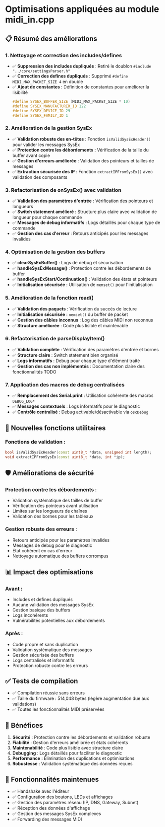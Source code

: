 # Optimisations appliquées au module midi_in.cpp

## 📋 Résumé des améliorations

### 1. **Nettoyage et correction des includes/defines**
- ✅ **Suppression des includes dupliqués** : Retiré le doublon `#include "../core/settingsParser.h"`
- ✅ **Correction des defines dupliqués** : Supprimé `#define MIDI_MAX_PACKET_SIZE 4` en double
- ✅ **Ajout de constantes** : Définition de constantes pour améliorer la lisibilité
  ```cpp
  #define SYSEX_BUFFER_SIZE (MIDI_MAX_PACKET_SIZE * 10)
  #define SYSEX_MANUFACTURER_ID 122
  #define SYSEX_DEVICE_ID 29
  #define SYSEX_FAMILY_ID 1
  ```

### 2. **Amélioration de la gestion SysEx**
- ✅ **Validation robuste des en-têtes** : Fonction `isValidSysExHeader()` pour valider les messages SysEx
- ✅ **Protection contre les débordements** : Vérification de la taille du buffer avant copie
- ✅ **Gestion d'erreurs améliorée** : Validation des pointeurs et tailles de messages
- ✅ **Extraction sécurisée des IP** : Fonction `extractIPFromSysEx()` avec validation des composants

### 3. **Refactorisation de onSysEx() avec validation**
- ✅ **Validation des paramètres d'entrée** : Vérification des pointeurs et longueurs
- ✅ **Switch statement amélioré** : Structure plus claire avec validation de longueur pour chaque commande
- ✅ **Messages de debug informatifs** : Logs détaillés pour chaque type de commande
- ✅ **Gestion des cas d'erreur** : Retours anticipés pour les messages invalides

### 4. **Optimisation de la gestion des buffers**
- ✅ **clearSysExBuffer()** : Logs de debug et sécurisation
- ✅ **handleSysExMessage()** : Protection contre les débordements de buffer
- ✅ **handleSysExStart/Continuation()** : Validation des états et pointeurs
- ✅ **Initialisation sécurisée** : Utilisation de `memset()` pour l'initialisation

### 5. **Amélioration de la fonction read()**
- ✅ **Validation des paquets** : Vérification du succès de lecture
- ✅ **Initialisation sécurisée** : `memset()` du buffer de packet
- ✅ **Gestion des câbles inconnus** : Log des câbles MIDI non reconnus
- ✅ **Structure améliorée** : Code plus lisible et maintenable

### 6. **Refactorisation de parseDisplayItem()**
- ✅ **Validation complète** : Vérification des paramètres d'entrée et bornes
- ✅ **Structure claire** : Switch statement bien organisé
- ✅ **Logs informatifs** : Debug pour chaque type d'élément traité
- ✅ **Gestion des cas non implémentés** : Documentation claire des fonctionnalités TODO

### 7. **Application des macros de debug centralisées**
- ✅ **Remplacement des Serial.print** : Utilisation cohérente des macros `DEBUG_LOG*`
- ✅ **Messages contextuels** : Logs informatifs pour le diagnostic
- ✅ **Contrôle centralisé** : Debug activable/désactivable via `oscDebug`

## 🔧 Nouvelles fonctions utilitaires

### **Fonctions de validation :**
```cpp
bool isValidSysExHeader(const uint8_t *data, unsigned int length);
void extractIPFromSysEx(const uint8_t *data, int *ip);
```

## 🛡️ Améliorations de sécurité

### **Protection contre les débordements :**
- Validation systématique des tailles de buffer
- Vérification des pointeurs avant utilisation
- Limites sur les longueurs de chaînes
- Validation des bornes pour les tableaux

### **Gestion robuste des erreurs :**
- Retours anticipés pour les paramètres invalides
- Messages de debug pour le diagnostic
- État cohérent en cas d'erreur
- Nettoyage automatique des buffers corrompus

## 📊 Impact des optimisations

### **Avant :**
- Includes et defines dupliqués
- Aucune validation des messages SysEx
- Gestion basique des buffers
- Logs incohérents
- Vulnérabilités potentielles aux débordements

### **Après :**
- Code propre et sans duplication
- Validation systématique des messages
- Gestion sécurisée des buffers
- Logs centralisés et informatifs
- Protection robuste contre les erreurs

## ✅ Tests de compilation
- ✅ Compilation réussie sans erreurs
- ✅ Taille du firmware : 514,048 bytes (légère augmentation due aux validations)
- ✅ Toutes les fonctionnalités MIDI préservées

## 🎯 Bénéfices

1. **Sécurité** : Protection contre les débordements et validation robuste
2. **Fiabilité** : Gestion d'erreurs améliorée et états cohérents
3. **Maintenabilité** : Code plus lisible avec structure claire
4. **Debugging** : Logs détaillés pour faciliter le diagnostic
5. **Performance** : Élimination des duplications et optimisations
6. **Robustesse** : Validation systématique des données reçues

## 🔄 Fonctionnalités maintenues
- ✅ Handshake avec l'éditeur
- ✅ Configuration des boutons, LEDs et affichages
- ✅ Gestion des paramètres réseau (IP, DNS, Gateway, Subnet)
- ✅ Réception des données d'affichage
- ✅ Gestion des messages SysEx complexes
- ✅ Forwarding des messages MIDI
